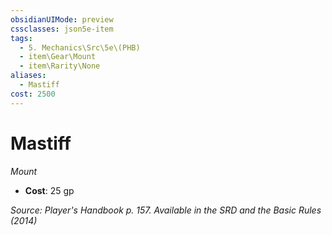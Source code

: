 ```yaml
---
obsidianUIMode: preview
cssclasses: json5e-item
tags:
  - 5. Mechanics\Src\5e\(PHB)
  - item\Gear\Mount
  - item\Rarity\None
aliases:
  - Mastiff
cost: 2500
---
```

# Mastiff
*Mount*  

- **Cost**: 25 gp

*Source: Player's Handbook p. 157. Available in the <span title='Systems Reference Document (5.1)'>SRD</span> and the Basic Rules (2014)*
